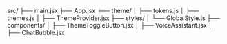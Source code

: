 src/
├── main.jsx
├── App.jsx
├── theme/
│ ├── tokens.js
│ ├── themes.js
│ ├── ThemeProvider.jsx
├── styles/
│ └── GlobalStyle.js
├── components/
│ ├── ThemeToggleButton.jsx
│ ├── VoiceAssistant.jsx
│ ├── ChatBubble.jsx
